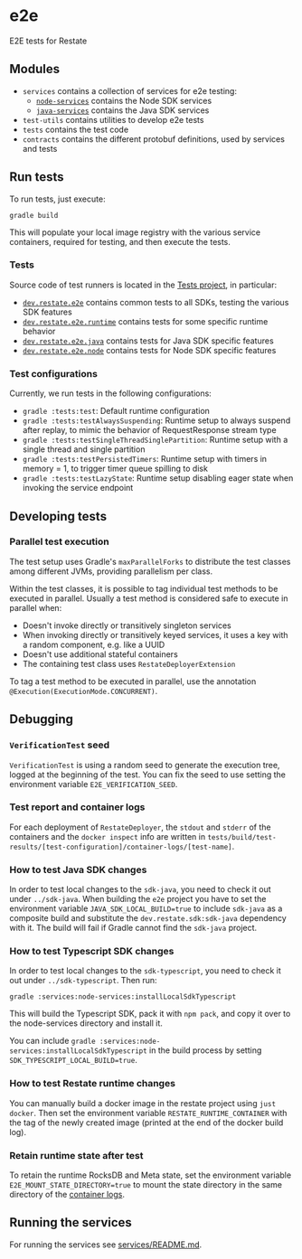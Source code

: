 # e2e
E2E tests for Restate

## Modules

* `services` contains a collection of services for e2e testing:
  * [`node-services`](services/node-services) contains the Node SDK services
  * [`java-services`](services/java-services) contains the Java SDK services
* `test-utils` contains utilities to develop e2e tests
* `tests` contains the test code
* `contracts` contains the different protobuf definitions, used by services and tests

## Run tests

To run tests, just execute:

```shell
gradle build
```

This will populate your local image registry with the various service containers, required for testing, and then execute the tests.

### Tests

Source code of test runners is located in the [Tests project](tests), in particular:

* [`dev.restate.e2e`](tests/src/test/kotlin/dev/restate/e2e) contains common tests to all SDKs, testing the various SDK features
* [`dev.restate.e2e.runtime`](tests/src/test/kotlin/dev/restate/e2e/runtime) contains tests for some specific runtime behavior
* [`dev.restate.e2e.java`](tests/src/test/kotlin/dev/restate/e2e/java) contains tests for Java SDK specific features
* [`dev.restate.e2e.node`](tests/src/test/kotlin/dev/restate/e2e/node) contains tests for Node SDK specific features

### Test configurations

Currently, we run tests in the following configurations:

* `gradle :tests:test`: Default runtime configuration
* `gradle :tests:testAlwaysSuspending`: Runtime setup to always suspend after replay, to mimic the behavior of RequestResponse stream type
* `gradle :tests:testSingleThreadSinglePartition`: Runtime setup with a single thread and single partition
* `gradle :tests:testPersistedTimers`: Runtime setup with timers in memory = 1, to trigger timer queue spilling to disk
* `gradle :tests:testLazyState`: Runtime setup disabling eager state when invoking the service endpoint

## Developing tests

### Parallel test execution

The test setup uses Gradle's `maxParallelForks` to distribute the test classes among different JVMs, providing parallelism per class.

Within the test classes, it is possible to tag individual test methods to be executed in parallel.
Usually a test method is considered safe to execute in parallel when:

* Doesn't invoke directly or transitively singleton services
* When invoking directly or transitively keyed services, it uses a key with a random component, e.g. like a UUID
* Doesn't use additional stateful containers
* The containing test class uses `RestateDeployerExtension`

To tag a test method to be executed in parallel, use the annotation `@Execution(ExecutionMode.CONCURRENT)`.

## Debugging

### `VerificationTest` seed

`VerificationTest` is using a random seed to generate the execution tree, logged at the beginning of the test. 
You can fix the seed to use setting the environment variable `E2E_VERIFICATION_SEED`.

### Test report and container logs

For each deployment of `RestateDeployer`, the `stdout` and `stderr` of the containers and the `docker inspect` info are written in `tests/build/test-results/[test-configuration]/container-logs/[test-name]`.

### How to test Java SDK changes

In order to test local changes to the `sdk-java`, you need to check it out under `../sdk-java`.
When building the `e2e` project you have to set the environment variable `JAVA_SDK_LOCAL_BUILD=true` 
to include `sdk-java` as a composite build and substitute the `dev.restate.sdk:sdk-java` dependency with it.
The build will fail if Gradle cannot find the `sdk-java` project.

### How to test Typescript SDK changes

In order to test local changes to the `sdk-typescript`, you need to check it out under `../sdk-typescript`.
Then run:

```shell
gradle :services:node-services:installLocalSdkTypescript 
```

This will build the Typescript SDK, pack it with `npm pack`, and copy it over to the node-services directory and install it.

You can include `gradle :services:node-services:installLocalSdkTypescript` in the build process by setting `SDK_TYPESCRIPT_LOCAL_BUILD=true`.

### How to test Restate runtime changes

You can manually build a docker image in the restate project using `just docker`. Then set the environment variable `RESTATE_RUNTIME_CONTAINER` with the tag of the newly created image (printed at the end of the docker build log).

### Retain runtime state after test

To retain the runtime RocksDB and Meta state, set the environment variable `E2E_MOUNT_STATE_DIRECTORY=true` to mount the state directory in the same directory of the [container logs](#test-report-and-container-logs).

## Running the services

For running the services see [services/README.md](services/README.md).
